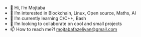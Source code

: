 - 👋 Hi, I’m Mojtaba
- 👀 I’m interested in Blockchain, Linux, Open source, Maths, AI
- 🌱 I’m currently learning C/C++, Bash
- 💞️ I’m looking to collaborate on cool and small projects
- 📫 How to reach me?! mojtabafazeliyan@gmail.com

<!---
MoFa82/MoFa82 is a ✨ special ✨ repository because its `README.md` (this file) appears on your GitHub profile.
You can click the Preview link to take a look at your changes.
--->
